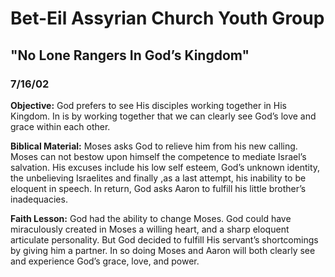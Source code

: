 # Bet-Eil Assyrian Church Youth Group

## "No Lone Rangers In God’s Kingdom"

### 7/16/02

**Objective:** God prefers to see His disciples working together in His Kingdom. In is by working together that we can clearly see God’s love and grace within each other.

**Biblical Material:** Moses asks God to relieve him from his new calling. Moses can not bestow upon himself the competence to mediate Israel’s salvation. His excuses include his low self esteem, God’s unknown identity, the unbelieving Israelites and finally ,as a last attempt, his inability to be eloquent in speech. In return, God asks Aaron to fulfill his little brother’s inadequacies.

**Faith Lesson:** God had the ability to change Moses. God could have miraculously created in Moses a willing heart, and a sharp eloquent articulate personality. But God decided to fulfill His servant’s shortcomings by giving him a partner. In so doing Moses and Aaron will both clearly see and experience God’s grace, love, and power.
